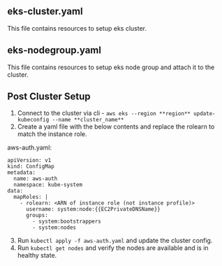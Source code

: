 ## eks-cluster.yaml 
This file contains resources to setup eks cluster.

## eks-nodegroup.yaml
This file contains resources to setup eks node group and attach it to the cluster.

## Post Cluster Setup
1. Connect to the cluster via cli - ```aws eks --region **region** update-kubeconfig --name **cluster_name**```
2. Create a yaml file with the below contents and replace the rolearn to match the instance role.

aws-auth.yaml:
```
apiVersion: v1
kind: ConfigMap
metadata:
  name: aws-auth
  namespace: kube-system
data:
  mapRoles: |
    - rolearn: <ARN of instance role (not instance profile)>
      username: system:node:{{EC2PrivateDNSName}}
      groups:
        - system:bootstrappers
        - system:nodes
```
        
3. Run ```kubectl apply -f aws-auth.yaml``` and update the cluster config.
4. Run ```kubectl get nodes``` and verify the nodes are available and is in healthy state.
